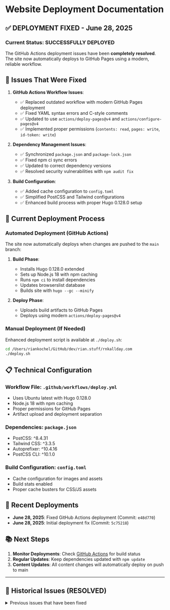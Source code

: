 # Website Deployment Documentation

## ✅ DEPLOYMENT FIXED - June 28, 2025

### Current Status: SUCCESSFULLY DEPLOYED

The GitHub Actions deployment issues have been **completely resolved**. The site now automatically deploys to GitHub Pages using a modern, reliable workflow.

## 🔧 Issues That Were Fixed

1. **GitHub Actions Workflow Issues**:
   - ✅ Replaced outdated workflow with modern GitHub Pages deployment
   - ✅ Fixed YAML syntax errors and C-style comments
   - ✅ Updated to use `actions/deploy-pages@v4` and `actions/configure-pages@v4`
   - ✅ Implemented proper permissions (`contents: read`, `pages: write`, `id-token: write`)

2. **Dependency Management Issues**:
   - ✅ Synchronized `package.json` and `package-lock.json`
   - ✅ Fixed npm ci sync errors
   - ✅ Updated to correct dependency versions
   - ✅ Resolved security vulnerabilities with `npm audit fix`

3. **Build Configuration**:
   - ✅ Added cache configuration to `config.toml`
   - ✅ Simplified PostCSS and Tailwind configurations
   - ✅ Enhanced build process with proper Hugo 0.128.0 setup

## 🚀 Current Deployment Process

### Automated Deployment (GitHub Actions)

The site now automatically deploys when changes are pushed to the `main` branch:

1. **Build Phase**:
   - Installs Hugo 0.128.0 extended
   - Sets up Node.js 18 with npm caching
   - Runs `npm ci` to install dependencies
   - Updates browserslist database
   - Builds site with `hugo --gc --minify`

2. **Deploy Phase**:
   - Uploads build artifacts to GitHub Pages
   - Deploys using modern `actions/deploy-pages@v4`

### Manual Deployment (If Needed)

Enhanced deployment script is available at `./deploy.sh`:

```bash
cd /Users/riankochel/GitHub/dev/rian.stuff/rnkallday.com
./deploy.sh
```

## 📋 Technical Configuration

### Workflow File: `.github/workflows/deploy.yml`
- Uses Ubuntu latest with Hugo 0.128.0
- Node.js 18 with npm caching
- Proper permissions for GitHub Pages
- Artifact upload and deployment separation

### Dependencies: `package.json`
- PostCSS: ^8.4.31
- Tailwind CSS: ^3.3.5
- Autoprefixer: ^10.4.16
- PostCSS CLI: ^10.1.0

### Build Configuration: `config.toml`
- Cache configuration for images and assets
- Build stats enabled
- Proper cache busters for CSS/JS assets

## 🎯 Recent Deployments

- **June 28, 2025**: Fixed GitHub Actions deployment (Commit: `e48d770`)
- **June 28, 2025**: Initial deployment fix (Commit: `5c75218`)

## 📚 Next Steps

1. **Monitor Deployments**: Check [GitHub Actions](https://github.com/arts-link/rnkallday.com/actions) for build status
2. **Regular Updates**: Keep dependencies updated with `npm update`
3. **Content Updates**: All content changes will automatically deploy on push to main

---

## 📜 Historical Issues (RESOLVED)

<details>
<summary>Previous issues that have been fixed</summary>
   ```

3. **Regular Dependency Updates**:
   - Periodically update npm dependencies to keep them current and secure

## Technical Details

### Hugo Build Process

- Uses Hugo extended version
- Requires PostCSS for CSS processing
- Builds to the `public` directory

### Deployment Process

- Builds the site using Hugo with minification
- Commits the built files to a temporary branch
- Force pushes to the gh-pages branch
- Preserves custom domain configuration (CNAME)
